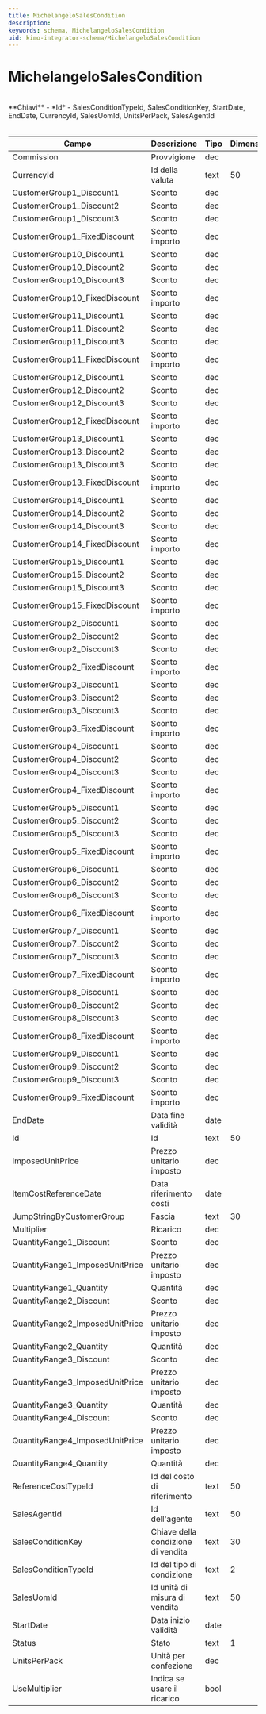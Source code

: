 ```yaml
---
title: MichelangeloSalesCondition
description:
keywords: schema, MichelangeloSalesCondition
uid: kimo-integrator-schema/MichelangeloSalesCondition
---
```


# MichelangeloSalesCondition

<br>
**Chiavi**
- *Id*
- SalesConditionTypeId, SalesConditionKey, StartDate, EndDate, CurrencyId, SalesUomId, UnitsPerPack, SalesAgentId
<br><br>

| Campo | Descrizione | Tipo | Dimensione | Note |
| --- | --- | --- | --- | --- |
| Commission | Provvigione | dec |  |  |
| CurrencyId | Id della valuta | text | 50 |  |
| CustomerGroup1_Discount1 | Sconto | dec |  |  |
| CustomerGroup1_Discount2 | Sconto | dec |  |  |
| CustomerGroup1_Discount3 | Sconto | dec |  |  |
| CustomerGroup1_FixedDiscount | Sconto importo | dec |  |  |
| CustomerGroup10_Discount1 | Sconto | dec |  |  |
| CustomerGroup10_Discount2 | Sconto | dec |  |  |
| CustomerGroup10_Discount3 | Sconto | dec |  |  |
| CustomerGroup10_FixedDiscount | Sconto importo | dec |  |  |
| CustomerGroup11_Discount1 | Sconto | dec |  |  |
| CustomerGroup11_Discount2 | Sconto | dec |  |  |
| CustomerGroup11_Discount3 | Sconto | dec |  |  |
| CustomerGroup11_FixedDiscount | Sconto importo | dec |  |  |
| CustomerGroup12_Discount1 | Sconto | dec |  |  |
| CustomerGroup12_Discount2 | Sconto | dec |  |  |
| CustomerGroup12_Discount3 | Sconto | dec |  |  |
| CustomerGroup12_FixedDiscount | Sconto importo | dec |  |  |
| CustomerGroup13_Discount1 | Sconto | dec |  |  |
| CustomerGroup13_Discount2 | Sconto | dec |  |  |
| CustomerGroup13_Discount3 | Sconto | dec |  |  |
| CustomerGroup13_FixedDiscount | Sconto importo | dec |  |  |
| CustomerGroup14_Discount1 | Sconto | dec |  |  |
| CustomerGroup14_Discount2 | Sconto | dec |  |  |
| CustomerGroup14_Discount3 | Sconto | dec |  |  |
| CustomerGroup14_FixedDiscount | Sconto importo | dec |  |  |
| CustomerGroup15_Discount1 | Sconto | dec |  |  |
| CustomerGroup15_Discount2 | Sconto | dec |  |  |
| CustomerGroup15_Discount3 | Sconto | dec |  |  |
| CustomerGroup15_FixedDiscount | Sconto importo | dec |  |  |
| CustomerGroup2_Discount1 | Sconto | dec |  |  |
| CustomerGroup2_Discount2 | Sconto | dec |  |  |
| CustomerGroup2_Discount3 | Sconto | dec |  |  |
| CustomerGroup2_FixedDiscount | Sconto importo | dec |  |  |
| CustomerGroup3_Discount1 | Sconto | dec |  |  |
| CustomerGroup3_Discount2 | Sconto | dec |  |  |
| CustomerGroup3_Discount3 | Sconto | dec |  |  |
| CustomerGroup3_FixedDiscount | Sconto importo | dec |  |  |
| CustomerGroup4_Discount1 | Sconto | dec |  |  |
| CustomerGroup4_Discount2 | Sconto | dec |  |  |
| CustomerGroup4_Discount3 | Sconto | dec |  |  |
| CustomerGroup4_FixedDiscount | Sconto importo | dec |  |  |
| CustomerGroup5_Discount1 | Sconto | dec |  |  |
| CustomerGroup5_Discount2 | Sconto | dec |  |  |
| CustomerGroup5_Discount3 | Sconto | dec |  |  |
| CustomerGroup5_FixedDiscount | Sconto importo | dec |  |  |
| CustomerGroup6_Discount1 | Sconto | dec |  |  |
| CustomerGroup6_Discount2 | Sconto | dec |  |  |
| CustomerGroup6_Discount3 | Sconto | dec |  |  |
| CustomerGroup6_FixedDiscount | Sconto importo | dec |  |  |
| CustomerGroup7_Discount1 | Sconto | dec |  |  |
| CustomerGroup7_Discount2 | Sconto | dec |  |  |
| CustomerGroup7_Discount3 | Sconto | dec |  |  |
| CustomerGroup7_FixedDiscount | Sconto importo | dec |  |  |
| CustomerGroup8_Discount1 | Sconto | dec |  |  |
| CustomerGroup8_Discount2 | Sconto | dec |  |  |
| CustomerGroup8_Discount3 | Sconto | dec |  |  |
| CustomerGroup8_FixedDiscount | Sconto importo | dec |  |  |
| CustomerGroup9_Discount1 | Sconto | dec |  |  |
| CustomerGroup9_Discount2 | Sconto | dec |  |  |
| CustomerGroup9_Discount3 | Sconto | dec |  |  |
| CustomerGroup9_FixedDiscount | Sconto importo | dec |  |  |
| EndDate | Data fine validità | date |  |  |
| Id | Id | text | 50 |  |
| ImposedUnitPrice | Prezzo unitario imposto | dec |  |  |
| ItemCostReferenceDate | Data riferimento costi | date |  |  |
| JumpStringByCustomerGroup | Fascia | text | 30 |  |
| Multiplier | Ricarico | dec |  |  |
| QuantityRange1_Discount | Sconto | dec |  |  |
| QuantityRange1_ImposedUnitPrice | Prezzo unitario imposto | dec |  |  |
| QuantityRange1_Quantity | Quantità | dec |  |  |
| QuantityRange2_Discount | Sconto | dec |  |  |
| QuantityRange2_ImposedUnitPrice | Prezzo unitario imposto | dec |  |  |
| QuantityRange2_Quantity | Quantità | dec |  |  |
| QuantityRange3_Discount | Sconto | dec |  |  |
| QuantityRange3_ImposedUnitPrice | Prezzo unitario imposto | dec |  |  |
| QuantityRange3_Quantity | Quantità | dec |  |  |
| QuantityRange4_Discount | Sconto | dec |  |  |
| QuantityRange4_ImposedUnitPrice | Prezzo unitario imposto | dec |  |  |
| QuantityRange4_Quantity | Quantità | dec |  |  |
| ReferenceCostTypeId | Id del costo di riferimento | text | 50 |  |
| SalesAgentId | Id dell'agente | text | 50 |  |
| SalesConditionKey | Chiave della condizione di vendita | text | 30 |  |
| SalesConditionTypeId | Id del tipo di condizione | text | 2 |  |
| SalesUomId | Id unità di misura di vendita | text | 50 |  |
| StartDate | Data inizio validità | date |  |  |
| Status | Stato | text | 1 |  |
| UnitsPerPack | Unità per confezione | dec |  |  |
| UseMultiplier | Indica se usare il ricarico | bool |  |  |

